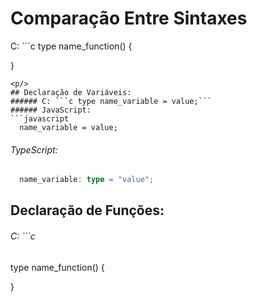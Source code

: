 # Comparação Entre Sintaxes

<p>C: ```c
  type name_function() {

  }
```
<p/>
## Declaração de Variáveis:
###### C: ```c type name_variable = value;```
###### JavaScript:
```javascript
  name_variable = value;
```
###### TypeScript:
```typescript
  name_variable: type = "value";
```


## Declaração de Funções:
###### C: ```c
  type name_function() {

  }
```